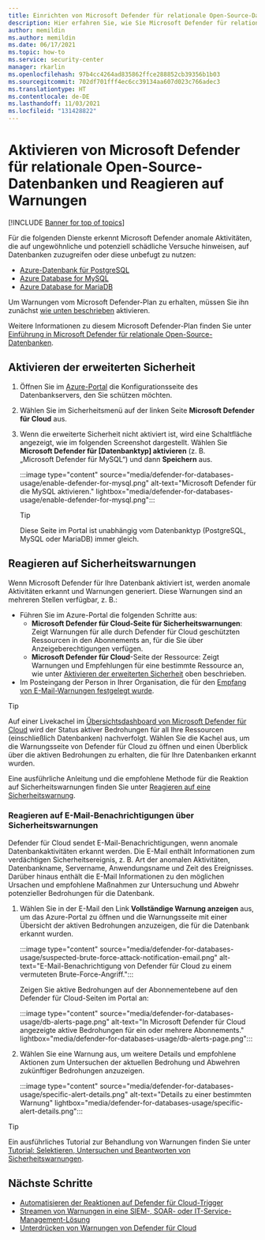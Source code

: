 ```yaml
---
title: Einrichten von Microsoft Defender für relationale Open-Source-Datenbanken und Reagieren auf Warnungen
description: Hier erfahren Sie, wie Sie Microsoft Defender für relationale Open-Source-Datenbanken konfigurieren, um anomale Datenbankaktivitäten zu erkennen, die auf potenzielle Sicherheitsbedrohungen für die Datenbank hinweisen.
author: memildin
ms.author: memildin
ms.date: 06/17/2021
ms.topic: how-to
ms.service: security-center
manager: rkarlin
ms.openlocfilehash: 97b4cc4264ad835862ffce288852cb39356b1b03
ms.sourcegitcommit: 702df701fff4ec6cc39134aa607d023c766adec3
ms.translationtype: HT
ms.contentlocale: de-DE
ms.lasthandoff: 11/03/2021
ms.locfileid: "131428822"
---
```

# <a name="enable-microsoft-defender-for-open-source-relational-databases-and-respond-to-alerts"></a>Aktivieren von Microsoft Defender für relationale Open-Source-Datenbanken und Reagieren auf Warnungen

[!INCLUDE [Banner for top of topics](./includes/banner.md)]

Für die folgenden Dienste erkennt Microsoft Defender anomale Aktivitäten, die auf ungewöhnliche und potenziell schädliche Versuche hinweisen, auf Datenbanken zuzugreifen oder diese unbefugt zu nutzen:

- [Azure-Datenbank für PostgreSQL](../postgresql/index.yml)
- [Azure Database for MySQL](../mysql/index.yml)
- [Azure Database for MariaDB](../mariadb/index.yml)

Um Warnungen vom Microsoft Defender-Plan zu erhalten, müssen Sie ihn zunächst [wie unten beschrieben](#enable-enhanced-security) aktivieren.

Weitere Informationen zu diesem Microsoft Defender-Plan finden Sie unter [Einführung in Microsoft Defender für relationale Open-Source-Datenbanken](defender-for-databases-introduction.md).

## <a name="enable-enhanced-security"></a>Aktivieren der erweiterten Sicherheit

1. Öffnen Sie im [Azure-Portal](https://portal.azure.com) die Konfigurationsseite des Datenbankservers, den Sie schützen möchten.

1. Wählen Sie im Sicherheitsmenü auf der linken Seite **Microsoft Defender für Cloud** aus.

1. Wenn die erweiterte Sicherheit nicht aktiviert ist, wird eine Schaltfläche angezeigt, wie im folgenden Screenshot dargestellt. Wählen Sie **Microsoft Defender für [Datenbanktyp] aktivieren** (z. B. „Microsoft Defender für MySQL“) und dann **Speichern** aus.

    :::image type="content" source="media/defender-for-databases-usage/enable-defender-for-mysql.png" alt-text="Microsoft Defender für die MySQL aktivieren." lightbox="media/defender-for-databases-usage/enable-defender-for-mysql.png":::

    > [!TIP]
    > Diese Seite im Portal ist unabhängig vom Datenbanktyp (PostgreSQL, MySQL oder MariaDB) immer gleich.

## <a name="respond-to-security-alerts"></a>Reagieren auf Sicherheitswarnungen

Wenn Microsoft Defender für Ihre Datenbank aktiviert ist, werden anomale Aktivitäten erkannt und Warnungen generiert. Diese Warnungen sind an mehreren Stellen verfügbar, z. B.:

- Führen Sie im Azure-Portal die folgenden Schritte aus:
    - **Microsoft Defender für Cloud-Seite für Sicherheitswarnungen**: Zeigt Warnungen für alle durch Defender für Cloud geschützten Ressourcen in den Abonnements an, für die Sie über Anzeigeberechtigungen verfügen.
    - **Microsoft Defender für Cloud**-Seite der Ressource: Zeigt Warnungen und Empfehlungen für eine bestimmte Ressource an, wie unter [Aktivieren der erweiterten Sicherheit](#enable-enhanced-security) oben beschrieben.
- Im Posteingang der Person in Ihrer Organisation, die für den [Empfang von E-Mail-Warnungen festgelegt wurde](configure-email-notifications.md).  

> [!TIP]
> Auf einer Livekachel im [Übersichtsdashboard von Microsoft Defender für Cloud](overview-page.md) wird der Status aktiver Bedrohungen für all Ihre Ressourcen (einschließlich Datenbanken) nachverfolgt. Wählen Sie die Kachel aus, um die Warnungsseite von Defender für Cloud zu öffnen und einen Überblick über die aktiven Bedrohungen zu erhalten, die für Ihre Datenbanken erkannt wurden.
>
> Eine ausführliche Anleitung und die empfohlene Methode für die Reaktion auf Sicherheitswarnungen finden Sie unter [Reagieren auf eine Sicherheitswarnung](tutorial-security-incident.md#respond-to-a-security-alert).

### <a name="respond-to-email-notifications-of-security-alerts"></a>Reagieren auf E-Mail-Benachrichtigungen über Sicherheitswarnungen

Defender für Cloud sendet E-Mail-Benachrichtigungen, wenn anomale Datenbankaktivitäten erkannt werden. Die E-Mail enthält Informationen zum verdächtigen Sicherheitsereignis, z. B. Art der anomalen Aktivitäten, Datenbankname, Servername, Anwendungsname und Zeit des Ereignisses. Darüber hinaus enthält die E-Mail Informationen zu den möglichen Ursachen und empfohlene Maßnahmen zur Untersuchung und Abwehr potenzieller Bedrohungen für die Datenbank.

1. Wählen Sie in der E-Mail den Link **Vollständige Warnung anzeigen** aus, um das Azure-Portal zu öffnen und die Warnungsseite mit einer Übersicht der aktiven Bedrohungen anzuzeigen, die für die Datenbank erkannt wurden.
    
    :::image type="content" source="media/defender-for-databases-usage/suspected-brute-force-attack-notification-email.png" alt-text="E-Mail-Benachrichtigung von Defender für Cloud zu einem vermuteten Brute-Force-Angriff.":::

    Zeigen Sie aktive Bedrohungen auf der Abonnementebene auf den Defender für Cloud-Seiten im Portal an:

    :::image type="content" source="media/defender-for-databases-usage/db-alerts-page.png" alt-text="In Microsoft Defender für Cloud angezeigte aktive Bedrohungen für ein oder mehrere Abonnements." lightbox="media/defender-for-databases-usage/db-alerts-page.png":::

1. Wählen Sie eine Warnung aus, um weitere Details und empfohlene Aktionen zum Untersuchen der aktuellen Bedrohung und Abwehren zukünftiger Bedrohungen anzuzeigen.
    
    :::image type="content" source="media/defender-for-databases-usage/specific-alert-details.png" alt-text="Details zu einer bestimmten Warnung" lightbox="media/defender-for-databases-usage/specific-alert-details.png":::


> [!TIP]
> Ein ausführliches Tutorial zur Behandlung von Warnungen finden Sie unter [Tutorial: Selektieren, Untersuchen und Beantworten von Sicherheitswarnungen](tutorial-security-incident.md).


## <a name="next-steps"></a>Nächste Schritte

- [Automatisieren der Reaktionen auf Defender für Cloud-Trigger](workflow-automation.md)
- [Streamen von Warnungen in eine SIEM-, SOAR- oder IT-Service-Management-Lösung](export-to-siem.md)
- [Unterdrücken von Warnungen von Defender für Cloud](alerts-suppression-rules.md)
